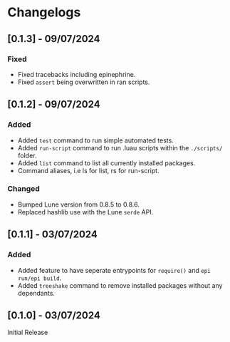 # Changelogs

## [0.1.3] - 09/07/2024

### Fixed

- Fixed tracebacks including epinephrine.
- Fixed `assert` being overwritten in ran scripts.

## [0.1.2] - 09/07/2024

### Added

- Added `test` command to run simple automated tests.
- Added `run-script` command to run .luau scripts within the `./scripts/` folder.
- Added `list` command to list all currently installed packages.
- Command aliases, i.e ls for list, rs for run-script.

### Changed

- Bumped Lune version from 0.8.5 to 0.8.6.
- Replaced hashlib use with the Lune `serde` API.

## [0.1.1] - 03/07/2024

### Added

- Added feature to have seperate entrypoints for `require()` and `epi run/epi build`.
- Added `treeshake` command to remove installed packages without any dependants.

## [0.1.0] - 03/07/2024

Initial Release
